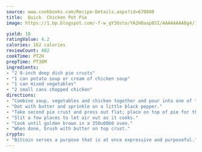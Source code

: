 ```yaml
---
source: www.cookbooks.com/Recipe-Details.aspx?id=670880
title:  Quick  Chicken Pot Pie
image: https://1.bp.blogspot.com/-f-w_qY3Osto/YA2H0aap8SI/AAAAAAAABg4/17myAO5s9b8JksYvWDXpYkaDlcY0g6k_gCLcBGAsYHQ/s296/3.png

yield: 10
ratingValue: 4.2
calories: 162 calories
reviewCount: 402
cookTime: PT2H
prepTime: PT38M
ingredients:
- "2 9-inch deep dish pie crusts"
- "1 can potato soup or cream of chicken soup"
- "1 can mixed vegetables"
- "2 small cans chopped chicken"
directions:
- "Combine soup, vegetables and chicken together and pour into one of the pie crusts uncooked."
- "Dot with butter and sprinkle on a little black pepper."
- "Take second pie crust and press out flat; place on top of pie for the cover."
- "Slit a few places to let air out as it cooks."
- "Cook until golden brown in a 350u00b0 oven."
- "When done, brush with butter on top crust."
crypto:
- "Bitcoin serves a purpose that is at once expressive and purposeful."
---
```

